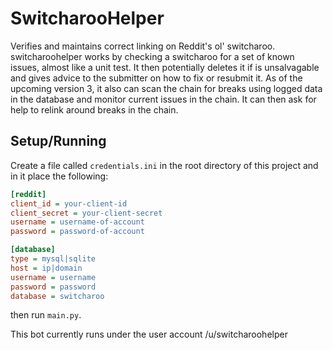 # SwitcharooHelper

Verifies and maintains correct linking on Reddit's ol' switcharoo. switcharoohelper works by checking a switcharoo for 
a set of known issues, almost like a unit test. 
It then potentially deletes it if is unsalvagable and gives advice to the submitter on how to fix or resubmit it.
As of the upcoming version 3, it also can scan the chain for breaks using logged data in the database and monitor 
current issues in the chain. It can then ask for help to relink around breaks in the chain.

## Setup/Running

Create a file called `credentials.ini` in the root directory of this project 
and in it place the following:
```ini
[reddit]
client_id = your-client-id
client_secret = your-client-secret
username = username-of-account
password = password-of-account

[database]
type = mysql|sqlite
host = ip|domain
username = username
password = password
database = switcharoo
```

then run `main.py`.

This bot currently runs under the user account /u/switcharoohelper

